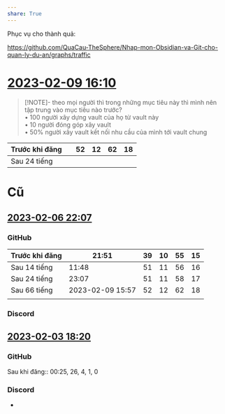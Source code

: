 ```yaml
---  
share: True  
---  
```

Phục vụ cho thành quả:  
  
https://github.com/QuaCau-TheSphere/Nhap-mon-Obsidian-va-Git-cho-quan-ly-du-an/graphs/traffic  
  
# [2023-02-09 16:10](https://discord.com/channels/898550123007709204/898550123007709209/1073168252022304838)   
  
> [!NOTE]- theo mọi người thì trong những mục tiêu này thì mình nên tập trung vào mục tiêu nào trước?   
> • 100 người xây dựng vault của họ từ vault này   
> • 10 người đóng góp xây vault   
> • 50% người xây vault kết nối nhu cầu của mình tới vault chung  
  
| Trước khi đăng |     | 52  | 12  | 62  | 18  |  
| -------------- | --- | --- | --- | --- | --- |  
| Sau 24 tiếng   |     |     |     |     |     |  
# Cũ  
## [2023-02-06 22:07](https://discord.com/channels/898550123007709204/898550123007709209/1072171583378051072)   
### GitHub  
| Trước khi đăng | 21:51            | 39  | 10  | 55  | 15  |  
| -------------- | ---------------- | --- | --- | --- | --- |  
| Sau 14 tiếng   | 11:48            | 51  | 11  | 56  | 16  |  
| Sau 24 tiếng   | 23:07            | 51  | 11  | 58  | 17  |  
| Sau 66 tiếng   | 2023-02-09 15:57 | 52  | 12  | 62  | 18  |  
|                |                  |     |     |     |     |  
### Discord  
  
  
## [2023-02-03 18:20](https://discord.com/channels/898550123007709204/898550123007709209/1070665110974107728)   
### GitHub  
Sau khi đăng:: 00:25, 26, 4, 1, 0  
  
### Discord  
-  
